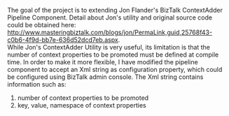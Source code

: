 The goal of the project is to extending Jon Flander's BizTalk ContextAdder Pipeline Component. Detail about Jon's utility and original source code could be obtained here: http://www.masteringbiztalk.com/blogs/jon/PermaLink,guid,25768f43-c0b6-4f9d-bb7e-636d52dcd7eb.aspx.
<br />
While Jon's ContextAdder Utility is very useful, its limitation is that the number of context properties to be promoted must be defined at compile time. In order to make it more flexible, I have modified the pipeline component to accept an Xml string as configuration property, which could be configured using BizTalk admin console. The Xml string contains information such as:
<br />
1. number of context properties to be promoted<br />
2. key, value, namespace of context properties<br />